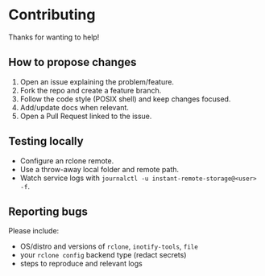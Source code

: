 # Contributing

Thanks for wanting to help!

## How to propose changes

1. Open an issue explaining the problem/feature.
2. Fork the repo and create a feature branch.
3. Follow the code style (POSIX shell) and keep changes focused.
4. Add/update docs when relevant.
5. Open a Pull Request linked to the issue.

## Testing locally

- Configure an rclone remote.
- Use a throw-away local folder and remote path.
- Watch service logs with `journalctl -u instant-remote-storage@<user> -f`.

## Reporting bugs

Please include:
- OS/distro and versions of `rclone`, `inotify-tools`, `file`
- your `rclone config` backend type (redact secrets)
- steps to reproduce and relevant logs
